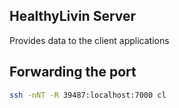 HealthyLivin Server
---

Provides data to the client applications

Forwarding the port
---

```bash
ssh -nNT -R 39487:localhost:7000 cl
```
